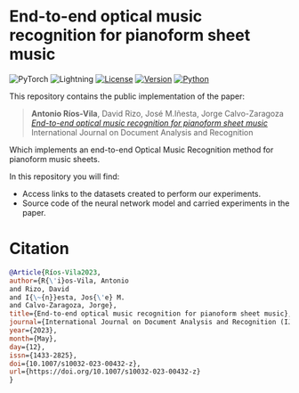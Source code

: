 # End-to-end optical music recognition for pianoform sheet music

![PyTorch](https://img.shields.io/badge/PyTorch-%23EE4C2C.svg?style=flat&logo=PyTorch&logoColor=white) ![Lightning](https://img.shields.io/badge/-Lightning-792ee5?logo=pytorchlightning&logoColor=white)
[![License](https://img.shields.io/static/v1?label=License&message=MIT&color=blue)]() [![Version](https://img.shields.io/static/v1?label=Version&message=1.0&color=)]() [![Python](https://img.shields.io/static/v1?label=Python&message=3.9&color=blue)]()

This repository contains the public implementation of the paper:

>**Antonio Ríos-Vila**, David Rizo, José M.Iñesta, Jorge Calvo-Zaragoza<br />
  *[End-to-end optical music recognition for pianoform sheet music](https://link.springer.com/article/10.1007/s10032-023-00432-z#citeas)*<br />
  International Journal on Document Analysis and Recognition

Which implements an end-to-end Optical Music Recognition method for pianoform music sheets.

In this repository you will find:

- Access links to the datasets created to perform our experiments.
- Source code of the neural network model and carried experiments in the paper.

# Citation

```bibtex
@Article{Ríos-Vila2023,
author={R{\'i}os-Vila, Antonio
and Rizo, David
and I{\~{n}}esta, Jos{\'e} M.
and Calvo-Zaragoza, Jorge},
title={End-to-end optical music recognition for pianoform sheet music},
journal={International Journal on Document Analysis and Recognition (IJDAR)},
year={2023},
month={May},
day={12},
issn={1433-2825},
doi={10.1007/s10032-023-00432-z},
url={https://doi.org/10.1007/s10032-023-00432-z}
}

```
